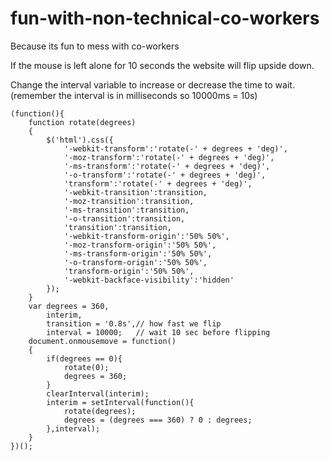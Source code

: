fun-with-non-technical-co-workers
=================================

Because its fun to mess with co-workers

If the mouse is left alone for 10 seconds the website will flip upside down.

Change the interval variable to increase or decrease the time to wait.
(remember the interval is in milliseconds so 10000ms = 10s)



```
(function(){
    function rotate(degrees)
    {
        $('html').css({
            '-webkit-transform':'rotate(-' + degrees + 'deg)',
            '-moz-transform':'rotate(-' + degrees + 'deg)',
            '-ms-transform':'rotate(-' + degrees + 'deg)',
            '-o-transform':'rotate(-' + degrees + 'deg)',
            'transform':'rotate(-' + degrees + 'deg)',
            '-webkit-transition':transition,
            '-moz-transition':transition,
            '-ms-transition':transition,
            '-o-transition':transition,
            'transition':transition,
            '-webkit-transform-origin':'50% 50%',
            '-moz-transform-origin':'50% 50%',
            '-ms-transform-origin':'50% 50%',
            '-o-transform-origin':'50% 50%',
            'transform-origin':'50% 50%',
            '-webkit-backface-visibility':'hidden'
        });
    }
    var degrees = 360,
        interim,
        transition = '0.8s',// how fast we flip
        interval = 10000;   // wait 10 sec before flipping
    document.onmousemove = function()
    {
        if(degrees == 0){
            rotate(0);
            degrees = 360;
        }
        clearInterval(interim);
        interim = setInterval(function(){
            rotate(degrees);
            degrees = (degrees === 360) ? 0 : degrees;
        },interval);
    }
})();
```
